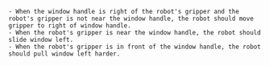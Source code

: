 
    - When the window handle is right of the robot's gripper and the robot's gripper is not near the window handle, the robot should move gripper to right of window handle.
    - When the robot's gripper is near the window handle, the robot should slide window left.
    - When the robot's gripper is in front of the window handle, the robot should pull window left harder.